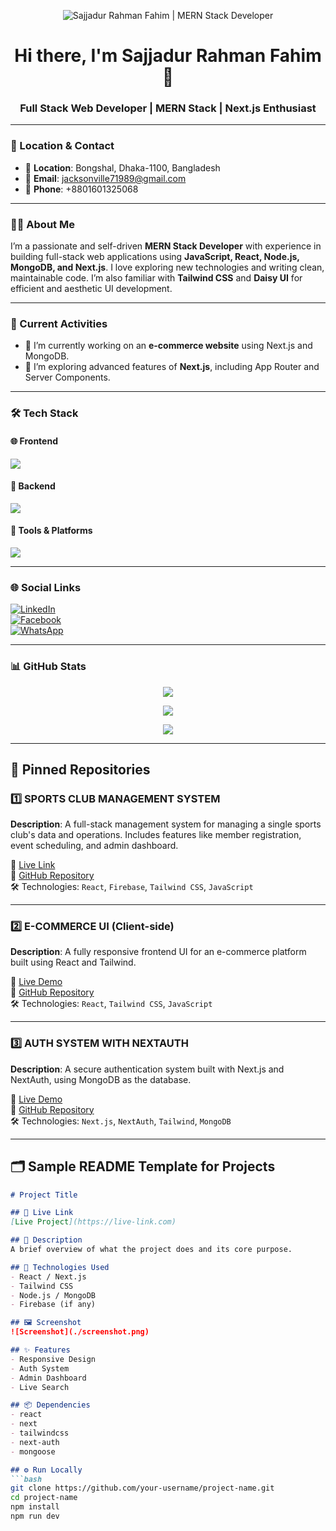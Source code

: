 <!-- Banner Image -->
<p align="center">
  <img src="https://i.ibb.co.com/zvC26BY/photo-2025-08-07-20-19-28.jpg" alt="Sajjadur Rahman Fahim | MERN Stack Developer" />
</p>

<h1 align="center">Hi there, I'm Sajjadur Rahman Fahim 👋</h1>
<h3 align="center">Full Stack Web Developer | MERN Stack | Next.js Enthusiast</h3>

---

### 📍 Location & Contact
- 📍 **Location**: Bongshal, Dhaka-1100, Bangladesh  
- 📧 **Email**: jacksonville71989@gmail.com  
- 📱 **Phone**: +8801601325068

---

### 👨‍💻 About Me
I’m a passionate and self-driven **MERN Stack Developer** with experience in building full-stack web applications using **JavaScript, React, Node.js, MongoDB, and Next.js**. I love exploring new technologies and writing clean, maintainable code. I’m also familiar with **Tailwind CSS** and **Daisy UI** for efficient and aesthetic UI development.

---

### 🚀 Current Activities
- 🔭 I’m currently working on an **e-commerce website** using Next.js and MongoDB.
- 🌱 I’m exploring advanced features of **Next.js**, including App Router and Server Components.

---

### 🛠 Tech Stack

#### 🌐 Frontend
<p>
  <img src="https://skillicons.dev/icons?i=html,css,js,react,nextjs,tailwind" />
</p>

#### 💾 Backend
<p>
  <img src="https://skillicons.dev/icons?i=nodejs,express,mongodb" />
</p>

#### 🧰 Tools & Platforms
<p>
  <img src="https://skillicons.dev/icons?i=git,github,vercel,postman,vscode" />
</p>

---

### 🌐 Social Links
[![LinkedIn](https://img.shields.io/badge/LinkedIn-blue?style=flat&logo=linkedin)](https://www.linkedin.com/in/sajjadur-rahman-fahim-9384b3379)  
[![Facebook](https://img.shields.io/badge/Facebook-1877f2?style=flat&logo=facebook&logoColor=white)](https://www.facebook.com/share/16wnF78psi/?mibextid=wwXIfr)  
[![WhatsApp](https://img.shields.io/badge/WhatsApp-25D366?style=flat&logo=whatsapp&logoColor=white)](https://wa.me/8801601325068)

---

### 📊 GitHub Stats

<p align="center">
  <img src="https://github-readme-stats.vercel.app/api?username=Siiwowowow&show_icons=true&theme=react" />
</p>

<p align="center">
  <img src="https://streak-stats.demolab.com?user=Siiwowowow&theme=react" />
</p>

<p align="center">
  <img src="https://github-readme-stats.vercel.app/api/top-langs/?username=Siiwowowow&layout=compact&theme=react" />
</p>

---

## 📌 Pinned Repositories

### 1️⃣ SPORTS CLUB MANAGEMENT SYSTEM

**Description**: A full-stack management system for managing a single sports club's data and operations. Includes features like member registration, event scheduling, and admin dashboard.

🔗 [Live Link](https://a-12-sport-org.web.app)  
📁 [GitHub Repository](https://github.com/Siiwowowow/SPORTS-CLUB-MANAGEMENT-SYSTEM)  
🛠 Technologies: `React`, `Firebase`, `Tailwind CSS`, `JavaScript`

---

### 2️⃣ E-COMMERCE UI (Client-side)

**Description**: A fully responsive frontend UI for an e-commerce platform built using React and Tailwind.

🔗 [Live Demo](https://your-ecommerce-ui.vercel.app)  
📁 [GitHub Repository](https://github.com/Siiwowowow/ecommerce-ui)  
🛠 Technologies: `React`, `Tailwind CSS`, `JavaScript`

---

### 3️⃣ AUTH SYSTEM WITH NEXTAUTH

**Description**: A secure authentication system built with Next.js and NextAuth, using MongoDB as the database.

🔗 [Live Demo](https://your-auth-app.vercel.app)  
📁 [GitHub Repository](https://github.com/Siiwowowow/nextauth-auth-system)  
🛠 Technologies: `Next.js`, `NextAuth`, `Tailwind`, `MongoDB`

---

## 🗂 Sample README Template for Projects

```md
# Project Title

## 🔗 Live Link
[Live Project](https://live-link.com)

## 📄 Description
A brief overview of what the project does and its core purpose.

## 🧪 Technologies Used
- React / Next.js
- Tailwind CSS
- Node.js / MongoDB
- Firebase (if any)

## 🖼 Screenshot
![Screenshot](./screenshot.png)

## ✨ Features
- Responsive Design
- Auth System
- Admin Dashboard
- Live Search

## 📦 Dependencies
- react
- next
- tailwindcss
- next-auth
- mongoose

## ⚙️ Run Locally
```bash
git clone https://github.com/your-username/project-name.git
cd project-name
npm install
npm run dev
